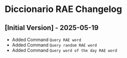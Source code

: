 # Diccionario RAE Changelog

## [Initial Version] - 2025-05-19

- Added Command `Query RAE word`
- Added Command `Query random RAE word`
- Added Command `Query word of the day RAE word`
